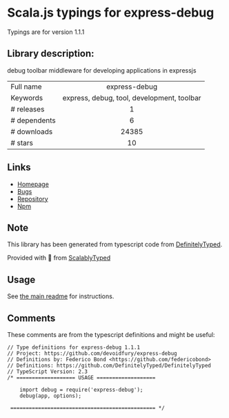 
# Scala.js typings for express-debug

Typings are for version 1.1.1

## Library description:
debug toolbar middleware for developing applications in expressjs

|                    |                 |
| ------------------ | :-------------: |
| Full name          | express-debug |
| Keywords           | express, debug, tool, development, toolbar |
| # releases         | 1 |
| # dependents       | 6 |
| # downloads        | 24385 |
| # stars            | 10 |

## Links
- [Homepage](https://github.com/devoidfury/express-debug)
- [Bugs](https://github.com/devoidfury/express-debug/issues)
- [Repository](https://github.com/devoidfury/express-debug)
- [Npm](https://www.npmjs.com/package/express-debug)
    


## Note
This library has been generated from typescript code from [DefinitelyTyped](https://definitelytyped.org).

Provided with :purple_heart: from [ScalablyTyped](https://github.com/oyvindberg/ScalablyTyped)

## Usage
See [the main readme](../../readme.md) for instructions.

## Comments

These comments are from the typescript definitions and might be useful:
```
// Type definitions for express-debug 1.1.1
// Project: https://github.com/devoidfury/express-debug
// Definitions by: Federico Bond <https://github.com/federicobond>
// Definitions: https://github.com/DefinitelyTyped/DefinitelyTyped
// TypeScript Version: 2.3
/* =================== USAGE ===================

    import debug = require('express-debug');
    debug(app, options);

 =============================================== */





```

